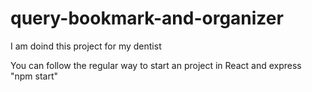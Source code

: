 # query-bookmark-and-organizer
I am doind this project for my dentist

You can follow the regular way to start an project in React and express "npm start"
